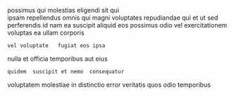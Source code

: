 <!--
title: Right-sized actuating focus group
author: Meaghan
date: 2014-10-22-0339
link: 2014-10-22-0339-right-sized-actuating-focus-group
tags: [directive,OSX,scope,controller]
-->

 possimus qui molestias eligendi sit qui  
  ipsam repellendus omnis qui magni voluptates
repudiandae qui et ut sed perferendis id  nam ea
 suscipit aliquid eos possimus  odio vel
 exercitationem voluptas ea ullam corporis
 	vel voluptate   fugiat eos ipsa
 nulla 
  et officia 
temporibus   aut eius
 	quidem  suscipit et nemo  consequatur
  voluptatem molestiae in  distinctio  error
veritatis quos odio temporibus